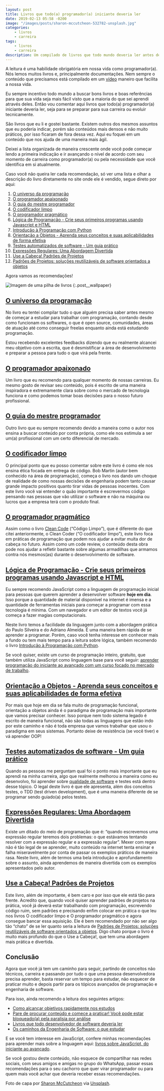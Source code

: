 ```yaml
---
layout: post
title: Livros que todo(a) programador(a) iniciante deveria ler
date: 2019-02-13 05:58 -0200
image: "/images/posts/sharon-mccutcheon-532782-unsplash.jpg"
categories:
    - livros
    - carreira
tags:
    - livros
    - carreira
description: Um compilado de livros que todo mundo deveria ler antes de começar a programar, para aprender programação e também para evoluir antes de ir para os tópicos mais avançados de desenvolvimento de software.
---
```

A leitura é uma habilidade obrigatória em nossa vida como programador(a). Nós lemos muitos livros e, principalmente documentações. Nem sempre o conteúdo que precisamos está compilado em um [vídeo](https://www.youtube.com/c/ouniversodaprogramacao) maneiro que facilita a nossa vida.

Eu sempre incentivo todo mundo a buscar bons livros e boas referências para que sua vida seja mais fácil visto que a maioria do que sei aprendi através deles. Então vou comentar aqui livros que todo(a) programador(a) iniciante deveria ler, seja para se preparar para sua carreira ou evoluir tecnicamente.

São livros que eu li e gostei bastante. Existem outros dos mesmos assuntos que eu poderia indicar, porém são conteúdos mais densos e não muito práticos, por isso ficaram de fora dessa vez. Aqui eu foquei em um conteúdo que nos ajuda de uma maneira mais ágil.

Deixei a lista organizada de maneira crescente onde você pode começar lendo a primeira indicação e ir avançando o nível de acordo com seu momento de carreira como programador(a) ou pela necessidade que você identifica em si atualmente.

Caso você não queira ler cada recomendação, só ver uma lista e olhar a descrição do livro diretamente no site onde ele é vendido, segue direto por aqui:

1. [O universo da programação](https://www.casadocodigo.com.br/products/livro-universo-programacao)
1. [O programador apaixonado](https://www.casadocodigo.com.br/products/livro-programador-apaixonado)
1. [O guia do mestre programador](https://www.casadocodigo.com.br/products/livro-guia-mestre-programador)
1. [O codificador limpo](https://amzn.to/2E8cy3G)
1. [O programador pragmático](https://amzn.to/2WXWHMt)
1. [Lógica de Programação - Crie seus primeiros programas usando Javascript e HTML](https://www.casadocodigo.com.br/products/livro-programacao)
1. [Introdução à Programação com Python](https://amzn.to/2IbtXN0)
1. [Orientação a Objetos - Aprenda seus conceitos e suas aplicabilidades de forma efetiva](https://www.casadocodigo.com.br/products/livro-oo-conceitos)
1. [Testes automatizados de software - Um guia prático](https://www.casadocodigo.com.br/products/livro-testes-de-software)
1. [Expressões Regulares: Uma Abordagem Divertida](https://amzn.to/2E6V7R7)
1. [Use a Cabeça! Padrões de Projetos](https://amzn.to/2TKNCEH)
1. [Padrões de Projetos: soluções reutilizáveis de software orientados a objetos](https://amzn.to/2I89GYM)

Agora vamos as recomendações!

![Imagem de uma pilha de livros]({{page.image}})
{:.post__wallpaper}

## [O universo da programação](https://www.casadocodigo.com.br/products/livro-universo-programacao)

No livro eu tentei compilar tudo o que alguém precisa saber antes mesmo de começar a estudar para trabalhar com programação, contando desde como funcionam os softwares, o que é open source, comunidades, áreas de atuação até como conseguir freelas enquanto ainda está estudando programação.

Estou recebendo excelentes feedbacks dizendo que eu realmente alcancei meu objetivo com a escrita, que é desmistificar a área de desenvolvimento e preparar a pessoa para tudo o que virá pela frente.

## [O programador apaixonado](https://www.casadocodigo.com.br/products/livro-programador-apaixonado)

Um livro que eu recomendo para qualquer momento de nossas carreiras. Eu mesmo gosto de revisar seu conteúdo, pois é escrito de uma maneira inspiradora e extremamente clara sobre como o mercado de tecnologia funciona e como podemos tomar boas decisões para o nosso futuro profissional.

## [O guia do mestre programador](https://www.casadocodigo.com.br/products/livro-guia-mestre-programador)

Outro livro que eu sempre recomendo devido a maneira como o autor nos ensina a buscar conteúdo por conta própria, como ele nos estimula a ser um(a) profissional com um certo diferencial de mercado.

## [O codificador limpo](https://amzn.to/2E8cy3G)

O principal ponto que eu posso comentar sobre este livro é como ele nos ensina ética focada em entrega de código. Bob Martin (autor bem conhecido na área de programação), começa o livro nos dando um choque de realidade de como nossas decisões de engenharia podem tanto causar grande impacto positivos quanto tirar vidas de pessoas inocentes. Com este livro você vai entender o quão importante é escrevermos código pensando nas pessoas que vão utilizar o software e não na máquina ou lucros que a empresa terá com o produto final.

## [O programador pragmático](https://amzn.to/2WXWHMt)

Assim como o livro [Clean Code](https://amzn.to/2QfW5lF) (“Código Limpo”), que é diferente do que citei anteriormente, o Clean Coder (“O codificador limpo”), este livro foca em práticas de programação que podem nos ajudar a evitar muita dor de cabeça no futuro. Assim como um code review, o conteúdo desta obra pode nos ajudar a refletir bastante sobre algumas armadilhas que armamos contra nós mesmos(as) durante o desenvolvimento de software.

## [Lógica de Programação - Crie seus primeiros programas usando Javascript e HTML](https://www.casadocodigo.com.br/products/livro-programacao)

Eu sempre recomendo JavaScript como a linguagem de programação inicial para pessoas que querem aprender a desenvolver software **hoje em dia**. Isso porque a quantidade de material disponível na internet é imensa e a quantidade de ferramentas iniciais para começar a programar com essa tecnologia é mínima. Com um navegador e um editor de textos você já começa a fazer magias computacionais.

Neste livro temos a facilidade da linguagem junto com a abordagem prática do Paulo Silveira e do Adriano Almeida. É uma maneira bem rápida de se aprender a programar. Porém, caso você tenha interesse em conhecer mais a fundo ou tem mais tempo para a leitura sobre lógica, também recomendo o livro [Introdução à Programação com Python](https://amzn.to/2IbtXN0).

Se você quiser, existe um curso de programação inteiro, gratuito, que também utiliza JavaScript como linguagem base para você seguir: [aprender programação do iniciante ao avançado com um curso focado no mercado de trabalho](/posts/aprender-programação-do-iniciante-ao-avançado-com-um-curso-focado-no-mercado-de-trabalho/).

## [Orientação a Objetos - Aprenda seus conceitos e suas aplicabilidades de forma efetiva](https://www.casadocodigo.com.br/products/livro-oo-conceitos)

Por mais que hoje em dia se fala muito de programação funcional, orientação a objetos ainda é o paradigma de programação mais importante que vamos precisar conhecer. Isso porque nem todo sistema legado é escrito de maneira funcional, não são todas as linguagens que estão indo por este caminho e não é toda empresa que vamos trabalhar que usou o paradigma em seus sistemas. Portanto deixe de resistência (se você tiver) e vá aprender OOP!

## [Testes automatizados de software - Um guia prático](https://www.casadocodigo.com.br/products/livro-testes-de-software)

Quando as pessoas me perguntam qual foi o ponto mais importante que eu aprendi na minha carreira, algo que realmente melhorou a maneira como eu desenvolvo, foi aprender sobre [qualidade de software](https://amzn.to/2WSeB38) e testes está dentro desse tópico. O legal deste livro é que ele apresenta, além dos conceitos testes, o TDD (test driven development), que é uma maneira diferente de se programar sendo guiado(a) pelos testes.

## [Expressões Regulares: Uma Abordagem Divertida](https://amzn.to/2E6V7R7)

Existe um ditado do meio de programação que é: “quando escrevemos uma expressão regular teremos dois problemas: o que estávamos tentando resolver com a expressão regular e a expressão regular”. Mexer com regex não é tão legal de se aprender, muito conteúdo na internet tenta ensinar e falha miseravelmente por conta de passar os exemplos práticos de maneira rasa. Neste livro, além de termos uma bela introdução e aprofundamento sobre o assunto, ainda aprendemos de maneira divertida com os exemplos apresentados pelo autor.

## [Use a Cabeça! Padrões de Projetos](https://amzn.to/2TKNCEH)

Este livro, além de importante, é bem caro e por isso que ele está tão para frente. Acredito que, quando você quiser aprender padrões de projetos na prática, você já deverá estar trabalhando com programação, escrevendo código ruim, sem padrões e precisando enfim colocar em prática o que leu nos livros O codificador limpo e O programador pragmático e agora consegue bancar essa aquisição. Ele é bem recomendado por não ser algo tão “chato” de se ler quanto seria a leitura de [Padrões de Projetos: soluções reutilizáveis de software orientados a objetos](https://amzn.to/2I89GYM). Digo chato porque o livro é muito mais profundo do que o Use a Cabeça!, que tem uma abordagem mais prática e divertida.

## Conclusão

Agora que você já tem um caminho para seguir, partindo de conceitos não técnicos, carreira e passando por tudo o que uma pessoa desenvolvedora precisa aprender, basta reservar um tempo para estudar, não esquecer de praticar muito e depois partir para os tópicos avançados de programação e engenharia de software.

Para isso, ainda recomendo a leitura dos seguintes artigos:

- [Como alcançar objetivos rapidamente nos estudos](/posts/como-alcancar-objetivos-rapidamente-nos-estudos/)
- [Pare de procurar conteúdo e comece a praticar! Você pode estar bloqueado(a) pela paralisia por análise](/posts/pare-de-procurar-conteúdo-e-comece-a-praticar-você-pode-estar-bloqueado-pela-paralisia-por-análise/)
- [Livros que todo desenvolvedor de software deveria ler](/posts/Livros-que-todo-desenvolvedor-de-software-deveria-ler/)
- [Os caminhos da Engenharia de Software: o que estudar](/posts/os-caminhos-da-engenharia-de-software-o-que-estudar/)

E se você tem interesse em JavaScript, confere minhas recomendações para aprender mais sobre a linguagem aqui: [livros sobre JavaScript, do iniciante ao avançado](/posts/Livros-sobre-JavaScript-do-iniciante-ao-avancado-e-ES6/).

Se você gostou deste conteúdo, não esquece de compartilhar nas redes sociais, com seus amigos e amigas no grupo do WhatsApp, passar essas recomendações para o seu cachorro que quer virar programador ou para quem mais você achar que deveria receber essas recomendações.

Foto de capa por [Sharon McCutcheon](https://unsplash.com/@sharonmccutcheon) via [Unsplash](https://unsplash.com/photos/eMP4sYPJ9x0).